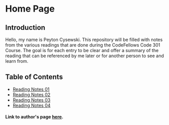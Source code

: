 # Home Page

## Introduction

Hello, my name is Peyton Cysewski. This repository will be filled with notes from the various readings that are done during the CodeFellows Code 301 Course. The goal is for each entry to be clear and offer a summary of the reading that can be referenced by me later or for another person to see and learn from.

## Table of Contents

- [Reading Notes 01](reading-01.md)
- [Reading Notes 02](reading-02.md)
- [Reading Notes 03](reading-03.md)
- [Reading Notes 04](reading-04.md)



#### Link to author's page [here](https://github.com/Peyton-Cysewski).
